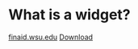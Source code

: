 # What is a widget?



[finaid.wsu.edu](finaid.wsu.edu "finaid.wsu.edu") [Download](https://github.com/washingtonstateuniversity/finaid.wsu.edu "Github")